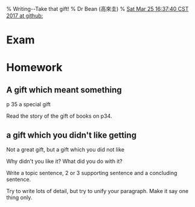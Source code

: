 % Writing--Take that gift!
% Dr Bean (高來圭)
% [ Sat Mar 25 16:37:40 CST 2017 at github: ](https://github.com/drbean/curriculum/tree/master/writing)

# Exam

# Homework

## A gift which meant something

p 35 a special gift

Read the story of the gift of books on p34.

## a gift which you didn't like getting

Not a great gift, but a gift which you did not like

Why didn't you like it? What did you do with it?

Write a topic sentence, 2 or 3 supporting sentence and a concluding sentence.

Try to write lots of detail, but try to unify your paragraph. Make it say one thing only.

